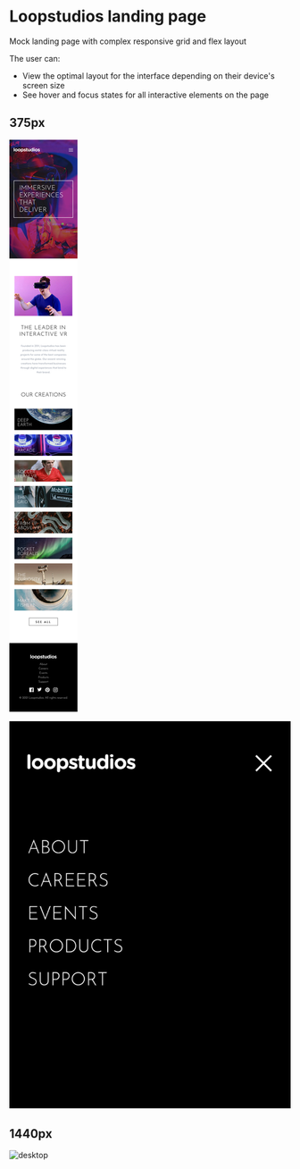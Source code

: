 # Loopstudios landing page

Mock landing page with complex responsive grid and flex layout

The user can:

- View the optimal layout for the interface depending on their device's screen size
- See hover and focus states for all interactive elements on the page

## 375px

![mobile](./public/screenshots/loopstudios-landing-page-weld-iota.vercel.app_.png)

![mobile menu](<./public/screenshots/loopstudios-landing-page-weld-iota.vercel.app_(1).png>)

## 1440px

![desktop](<./public/screenshots/loopstudios-landing-page-weld-iota.vercel.app_(2).png>)
